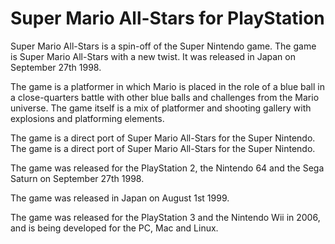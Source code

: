 # Super Mario All-Stars for PlayStation

Super Mario All-Stars is a spin-off of the Super Nintendo game. The game is Super Mario All-Stars with a new twist. It was released in Japan on September 27th 1998.

The game is a platformer in which Mario is placed in the role of a blue ball in a close-quarters battle with other blue balls and challenges from the Mario universe. The game itself is a mix of platformer and shooting gallery with explosions and platforming elements.

The game is a direct port of Super Mario All-Stars for the Super Nintendo. The game is a direct port of Super Mario All-Stars for the Super Nintendo.

The game was released for the PlayStation 2, the Nintendo 64 and the Sega Saturn on September 27th 1998.

The game was released in Japan on August 1st 1999.

The game was released for the PlayStation 3 and the Nintendo Wii in 2006, and is being developed for the PC, Mac and Linux.